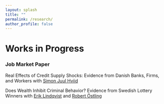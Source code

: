 ```yaml
---
layout: splash
title: ""
permalink: /research/
author_profile: false
---
```


# Works in Progress
### Job Market Paper
Real Effects of Credit Supply Shocks: Evidence from Danish Banks, Firms, and Workers with [Simon Juul Hviid](https://www.nationalbanken.dk/en/research/economists/Pages/Simon-Juul-Hviid.aspx)


Does Wealth Inhibit Criminal Behavior? Evidence from Swedish Lottery Winners with [Erik Lindqvist](https://sites.google.com/site/eriklindqvistsse/) and [Robert Östling](https://sites.google.com/view/robertostling)
